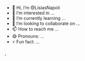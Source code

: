 - 👋 Hi, I’m @LisiasNapoli
- 👀 I’m interested in ...
- 🌱 I’m currently learning ...
- 💞️ I’m looking to collaborate on ...
- 📫 How to reach me ...
- 😄 Pronouns: ...
- ⚡ Fun fact: ...

<!---
LisiasNapoli/LisiasNapoli is a ✨ special ✨ repository because its `README.md` (this file) appears on your GitHub profile.
You can click the Preview link to take a look at your changes.
--->,
